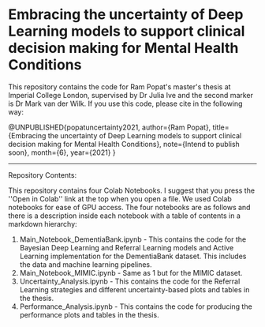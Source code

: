 # Embracing the uncertainty of Deep Learning models to support clinical decision making for Mental Health Conditions

This repository contains the code for Ram Popat's master's thesis at Imperial College London, supervised by Dr Julia Ive and the second marker is Dr Mark van der Wilk. If you use this code, please cite in the following way:

@UNPUBLISHED{popatuncertainty2021,
author={Ram Popat},
title={Embracing the uncertainty of Deep Learning models to support clinical decision making for Mental Health Conditions},
note={Intend to publish soon},
month={6},
year={2021}
}

-----
Repository Contents:

This repository contains four Colab Notebooks. I suggest that you press the ''Open in Colab'' link at the top when you open a file. We used Colab notebooks for ease of GPU access. The four notebooks are as follows and there is a description inside each notebook with a table of contents in a markdown hierarchy:

1. Main_Notebook_DementiaBank.ipynb - This contains the code for the Bayesian Deep Learning and Referral Learning models and Active Learning implementation for the DementiaBank dataset. This includes the data and machine learning pipelines.
2. Main_Notebook_MIMIC.ipynb - Same as 1 but for the MIMIC dataset.
3. Uncertainty_Analysis.ipynb - This contains the code for the Referral Learning strategies and different uncertainty-based plots and tables in the thesis.
4. Performance_Analysis.ipynb - This contains the code for producing the performance plots and tables in the thesis.

